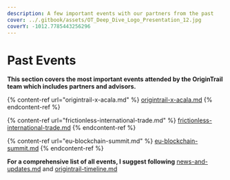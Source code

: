 ```yaml
---
description: A few important events with our partners from the past
cover: ../.gitbook/assets/OT_Deep_Dive_Logo_Presentation_12.jpg
coverY: -1012.7785443256296
---
```


# Past Events

**This section covers the most important events attended by the OriginTrail team which includes partners and advisors.**

{% content-ref url="origintrail-x-acala.md" %}
[origintrail-x-acala.md](origintrail-x-acala.md)
{% endcontent-ref %}

{% content-ref url="frictionless-international-trade.md" %}
[frictionless-international-trade.md](frictionless-international-trade.md)
{% endcontent-ref %}

{% content-ref url="eu-blockchain-summit.md" %}
[eu-blockchain-summit.md](eu-blockchain-summit.md)
{% endcontent-ref %}

**For a comprehensive list of all events, I suggest following**  [news-and-updates.md](../news-and-updates.md "mention") and [origintrail-timeline.md](../origintrail-timeline.md "mention")

